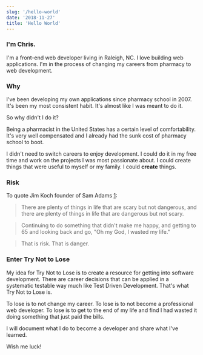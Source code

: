 ```yaml
---
slug: '/hello-world'
date: '2018-11-27'
title: 'Hello World'
---
```


### I'm Chris.

I'm a front-end web developer living in Raleigh, NC. I love building web applications. I'm in the process of changing my careers from pharmacy to web development.

### Why

I've been developing my own applications since pharmacy school in 2007. It's been my most consistent habit. It's almost like I was meant to do it.

So why didn't I do it?

Being a pharmacist in the United States has a certain level of comfortability. It's very well compensated and I already had the sunk cost of pharmacy school to boot. 

I didn't need to switch careers to enjoy development. I could do it in my free time and work on the projects I was most passionate about. I could create things that were useful to myself or my family. I could **create** things.

### Risk

To quote Jim Koch founder of Sam Adams [1][]:
> There are plenty of things in life that are scary but not  dangerous, and there are plenty of things in life that are dangerous but not scary.

> Continuing to do something that didn't make me happy, and getting to 65 and looking back and go, "Oh my God, I wasted my life."

> That is risk. That is danger.

### Enter Try Not to Lose

My idea for Try Not to Lose is to create a resource for getting into software development. There are career decisions that can be applied in a systematic testable way much like Test Driven Development. That's what Try Not to Lose is.

To lose is to not change my career. To lose is to not become a professional web developer. To lose is to get to the end of my life and find I had wasted it doing something that just paid the bills.

I will document what I do to become a developer and share what I've learned. 

Wish me luck!

[1]:        https://www.npr.org/2017/09/05/538347944/samuel-adams-jim-koch